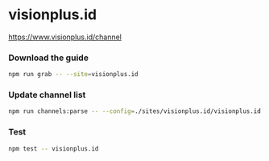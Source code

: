 # visionplus.id

https://www.visionplus.id/channel

### Download the guide

```sh
npm run grab -- --site=visionplus.id
```

### Update channel list

```sh
npm run channels:parse -- --config=./sites/visionplus.id/visionplus.id.config.js --output=./sites/visionplus.id/visionplus.id.channels.xml
```

### Test

```sh
npm test -- visionplus.id
```
